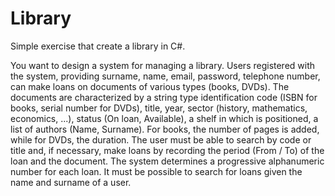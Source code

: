 # Library
Simple exercise that create a library in C#.

You want to design a system for managing a library. Users registered with the system, providing surname, name, email, password, telephone number, can make loans on documents of various types (books, DVDs). The documents are characterized by a string type identification code (ISBN for books, serial number for DVDs), title, year, sector (history, mathematics, economics, ...), status (On loan, Available), a shelf in which is positioned, a list of authors (Name, Surname). For books, the number of pages is added, while for DVDs, the duration. The user must be able to search by code or title and, if necessary, make loans by recording the period (From / To) of the loan and the document. The system determines a progressive alphanumeric number for each loan. It must be possible to search for loans given the name and surname of a user.
